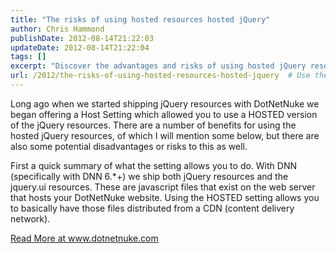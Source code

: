 ```yaml
---
title: "The risks of using hosted resources hosted jQuery"
author: Chris Hammond
publishDate: 2012-08-14T21:22:03
updateDate: 2012-08-14T21:22:04
tags: []
excerpt: "Discover the advantages and risks of using hosted jQuery resources with DotNetNuke. Learn how CDN distribution can benefit your website. Read more at www.dotnetnuke.com."
url: /2012/the-risks-of-using-hosted-resources-hosted-jquery  # Use the generated URL with year
---
```

<p>Long ago when we started shipping jQuery resources with DotNetNuke we began offering a Host Setting which allowed you to use a HOSTED version of the jQuery resources. There are a number of benefits for using the hosted jQuery resources, of which I will mention some below, but there are also some potential disadvantages or risks to this as well.</p> <p>First a quick summary of what the setting allows you to do. With DNN (specifically with DNN 6.*+) we ship both jQuery resources and the jquery.ui resources. These are javascript files that exist on the web server that hosts your DotNetNuke website. Using the HOSTED setting allows you to basically have those files distributed from a CDN (content delivery network).</p> <a href="https://www.dotnetnuke.com/Resources/Blogs/EntryId/3461/The-risks-of-using-hosted-resources-hosted-jQuery.aspx">Read More at www.dotnetnuke.com</a>


